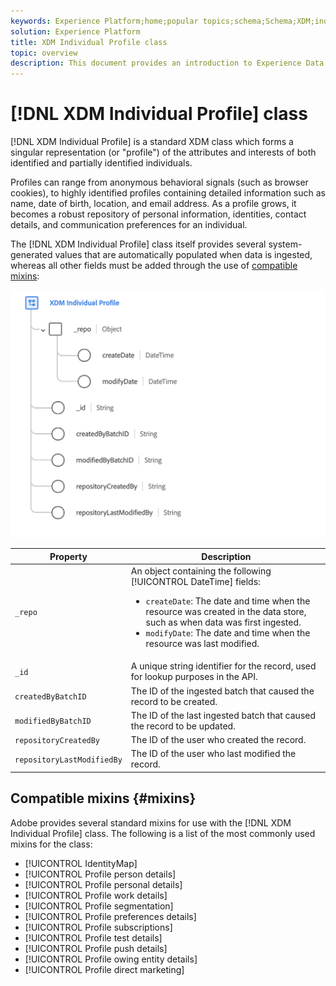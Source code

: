 ```yaml
---
keywords: Experience Platform;home;popular topics;schema;Schema;XDM;individual profile;fields;schemas;Schemas;identityMap;identity map;Identity map;Schema design;map;Map;union schema;union
solution: Experience Platform
title: XDM Individual Profile class
topic: overview
description: This document provides an introduction to Experience Data Model (XDM) schemas and the building blocks, principles, and best practices for composing schemas to be used in Adobe Experience Platform.
---
```


# [!DNL XDM Individual Profile] class

[!DNL XDM Individual Profile] is a standard XDM class which forms a singular representation (or "profile") of the attributes and interests of both identified and partially identified individuals.

Profiles can range from anonymous behavioral signals (such as browser cookies), to highly identified profiles containing detailed information such as name, date of birth, location, and email address. As a profile grows, it becomes a robust repository of personal information, identities, contact details, and communication preferences for an individual. 

The [!DNL XDM Individual Profile] class itself provides several system-generated values that are automatically populated when data is ingested, whereas all other fields must be added through the use of [compatible mixins](#mixins):

![](../images/classes/individual-profile/structure.png)

| Property | Description |
| --- | --- |
| `_repo` | An object containing the following [!UICONTROL DateTime] fields: <ul><li>`createDate`: The date and time when the resource was created in the data store, such as when data was first ingested.</li><li>`modifyDate`: The date and time when the resource was last modified.</li></ul> |
| `_id` | A unique string identifier for the record, used for lookup purposes in the API. |
| `createdByBatchID` | The ID of the ingested batch that caused the record to be created. |
| `modifiedByBatchID` | The ID of the last ingested batch that caused the record to be updated. |
| `repositoryCreatedBy` | The ID of the user who created the record. |
| `repositoryLastModifiedBy` | The ID of the user who last modified the record. |

## Compatible mixins {#mixins}

Adobe provides several standard mixins for use with the [!DNL XDM Individual Profile] class. The following is a list of the most commonly used mixins for the class:

* [!UICONTROL IdentityMap]
* [!UICONTROL Profile person details]
* [!UICONTROL Profile personal details]
* [!UICONTROL Profile work details]
* [!UICONTROL Profile segmentation]
* [!UICONTROL Profile preferences details]
* [!UICONTROL Profile subscriptions]
* [!UICONTROL Profile test details]
* [!UICONTROL Profile push details]
* [!UICONTROL Profile owing entity details]
* [!UICONTROL Profile direct marketing]